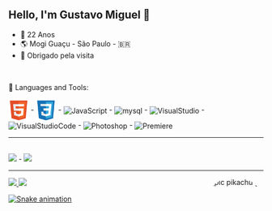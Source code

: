 ## Hello, I'm Gustavo Miguel 👋

- 🎂 22 Anos
- 🌎 Mogi Guaçu - São Paulo - 🇧🇷
- 💜 Obrigado pela visita
##
 <div style="display: inline_block"><br>
 🚀 Languages and Tools: <br> <br>
  <img align="center" alt="HTML" height="40" width="40" src="https://raw.githubusercontent.com/devicons/devicon/master/icons/html5/html5-original.svg"> -
  <img align="center" alt="CSS" height="40" width="40" src="https://raw.githubusercontent.com/devicons/devicon/master/icons/css3/css3-original.svg"> -
 <img align="center" alt="JavaScript" height="40" width="40" src="https://cdn.discordapp.com/attachments/879870124813856819/901961530839531580/javascript-map-javascript-javascript-icon-with-png-892806.png"> -   
 <img align="center" alt="mysql" height="40" width="40" src="https://cdn.discordapp.com/attachments/879870124813856819/919721912307957790/MySQL-logo.png"> -
  <img align="center" alt="VisualStudio" height="40" width="40" src="https://cdn.discordapp.com/attachments/879870124813856819/901731917131575346/1200px-Visual_Studio_Code_1.18_icon.svg.png"> -
 <img align="center" alt="VisualStudioCode" height="40" width="40" src="https://cdn.discordapp.com/attachments/879870124813856819/901731942247071824/Visual_Studio_Icon_2019.svg.png"> -
  <img align="center" alt="Photoshop" height="40" width="40" src="https://cdn.discordapp.com/attachments/879870124813856819/901714364699140147/adobe-photoshop_1.png"> -
  <img align="center" alt="Premiere" height="40" width="40" src="https://cdn.discordapp.com/attachments/879870124813856819/901714689816408134/pre-estreia.png">


 
 <hr>
  <br>
  <div>
  <a href = "mailto:gustavomiguel012@gmail.com"><img src="https://img.shields.io/badge/-Gmail-%23333?style=for-the-badge&logo=gmail&logoColor=white" target="_blank"></a> -
  <a href="https://www.linkedin.com/in/gustavo-miguel-46456a1b2/" target="_blank"><img src="https://img.shields.io/badge/-LinkedIn-%230077B5?style=for-the-badge&logo=linkedin&logoColor=white _blank" target="_blank"></a> 

     
</div>
 
 <hr>
 
 
</div>
  <a href="https://github.com/gustavofmiguel">
  <img height="165em"  src="https://github-readme-stats.vercel.app/api?username=gustavofmiguel&show_icons=true&theme=dark&include_all_commits=true&count_private=true"/>
  <img height="165em"  src="https://github-readme-stats.vercel.app/api/top-langs/?username=gustavofmiguel&layout=compact&langs_count=7&theme=dark"/>
   <img align="right" alt="pic pikachu gif" height="150" style="border-radius:50px;" src="https://cdn.discordapp.com/attachments/879870124813856819/901702789078593546/579af2d8df43ca612e38b09a103bcde82b7d92aa_hq.gif">
   
</div>
   
 
 ![Snake animation](https://github.com/gustavofmiguel/gustavofmiguel/blob/output/github-contribution-grid-snake.svg)
 

    

